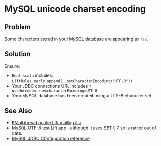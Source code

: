 MySQL unicode charset encoding
===============================

Problem
-------

Some characters stored in your MySQL database are appearing as `???`.

Solution
--------

Ensure:

* `Boot.scala` includes: `LiftRules.early.append(_.setCharacterEncoding("UTF-8"))`
* Your JDBC connections URL includes `?useUnicode=true&characterEncoding=UTF-8`
* Your MySQL database has been created using a UTF-8 character set.


See Also
--------

* [EMail thread on the Lift mailing list](https://groups.google.com/forum/?fromgroups#!topic/liftweb/DL9AFyU5y2k)
* [MySQL UTF-8 test Lift app](https://github.com/d6y/mysql-lift-charset-test) - although it uses SBT 0.7 so is rather out of date.
* [MySQL JDBC COnfiguration reference](http://dev.mysql.com/doc/refman/5.6/en/connector-j-reference-configuration-properties.html)
